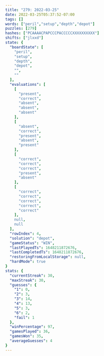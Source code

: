 ```yaml
---
title: "279: 2022-03-25"
date: 2022-03-25T05:37:52-07:00
tags: []
words: ["peril","setup","depth","depot"]
puzzles: [279]
hashes: ["PCAAAACPAPCCCPACCCCCXXXXXXXXXX"]
shifts: ["jlxxd"]
state: {
  "boardState": [
    "peril",
    "setup",
    "depth",
    "depot",
    "",
    ""
  ],
  "evaluations": [
    [
      "present",
      "correct",
      "absent",
      "absent",
      "absent"
    ],
    [
      "absent",
      "correct",
      "present",
      "absent",
      "present"
    ],
    [
      "correct",
      "correct",
      "correct",
      "present",
      "absent"
    ],
    [
      "correct",
      "correct",
      "correct",
      "correct",
      "correct"
    ],
    null,
    null
  ],
  "rowIndex": 4,
  "solution": "depot",
  "gameStatus": "WIN",
  "lastPlayedTs": 1648211872676,
  "lastCompletedTs": 1648211872676,
  "restoringFromLocalStorage": null,
  "hardMode": true
}
stats: {
  "currentStreak": 30,
  "maxStreak": 30,
  "guesses": {
    "1": 0,
    "2": 3,
    "3": 14,
    "4": 13,
    "5": 3,
    "6": 2,
    "fail": 1
  },
  "winPercentage": 97,
  "gamesPlayed": 36,
  "gamesWon": 35,
  "averageGuesses": 4
}
---
```


<!-- more -->
